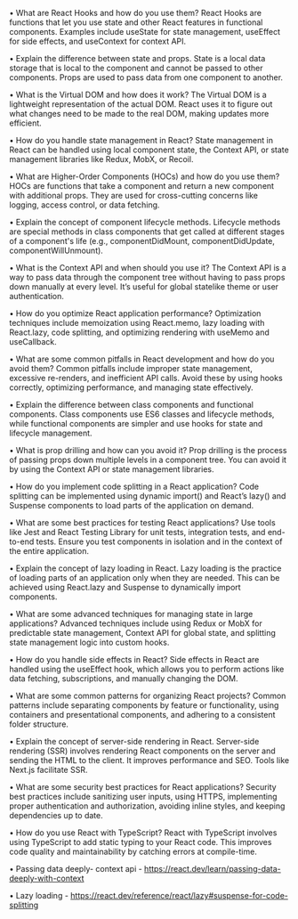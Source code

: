 •	What are React Hooks and how do you use them? React Hooks are functions that let you use state and other React features in functional components. Examples include useState for state management, useEffect for side effects, and useContext for context API.

•	Explain the difference between state and props. State is a local data storage that is local to the component and cannot be passed to other components. Props are used to pass data from one component to another.


•	What is the Virtual DOM and how does it work? The Virtual DOM is a lightweight representation of the actual DOM. React uses it to figure out what changes need to be made to the real DOM, making updates more efficient.

•	How do you handle state management in React? State management in React can be handled using local component state, the Context API, or state management libraries like Redux, MobX, or Recoil.


•	What are Higher-Order Components (HOCs) and how do you use them? HOCs are functions that take a component and return a new component with additional props. They are used for cross-cutting concerns like logging, access control, or data fetching.

•	Explain the concept of component lifecycle methods. Lifecycle methods are special methods in class components that get called at different stages of a component's life (e.g., componentDidMount, componentDidUpdate, componentWillUnmount).


•	What is the Context API and when should you use it? The Context API is a way to pass data through the component tree without having to pass props down manually at every level. It’s useful for global statelike theme or user authentication.

•	How do you optimize React application performance? Optimization techniques include memoization using React.memo, lazy loading with React.lazy, code splitting, and optimizing rendering with useMemo and useCallback.

•	What are some common pitfalls in React development and how do you avoid them? Common pitfalls include improper state management, excessive re-renders, and inefficient API calls. Avoid these by using hooks correctly, optimizing performance, and managing state effectively.

•	Explain the difference between class components and functional components. Class components use ES6 classes and lifecycle methods, while functional components are simpler and use hooks for state and lifecycle management.

•	What is prop drilling and how can you avoid it? Prop drilling is the process of passing props down multiple levels in a component tree. You can avoid it by using the Context API or state management libraries.


•	How do you implement code splitting in a React application? Code splitting can be implemented using dynamic import() and React’s lazy() and Suspense components to load parts of the application on demand.

•	What are some best practices for testing React applications? Use tools like Jest and React Testing Library for unit tests, integration tests, and end-to-end tests. Ensure you test components in isolation and in the context of the entire application.


•	Explain the concept of lazy loading in React. Lazy loading is the practice of loading parts of an application only when they are needed. This can be achieved using React.lazy and Suspense to dynamically import components.

•	What are some advanced techniques for managing state in large applications? Advanced techniques include using Redux or MobX for predictable state management, Context API for global state, and splitting state management logic into custom hooks.


•	How do you handle side effects in React? Side effects in React are handled using the useEffect hook, which allows you to perform actions like data fetching, subscriptions, and manually changing the DOM.

•	What are some common patterns for organizing React projects? Common patterns include separating components by feature or functionality, using containers and presentational components, and adhering to a consistent folder structure.


•	Explain the concept of server-side rendering in React. Server-side rendering (SSR) involves rendering React components on the server and sending the HTML to the client. It improves performance and SEO. Tools like Next.js facilitate SSR.

•	What are some security best practices for React applications? Security best practices include sanitizing user inputs, using HTTPS, implementing proper authentication and authorization, avoiding inline styles, and keeping dependencies up to date.


•	How do you use React with TypeScript? React with TypeScript involves using TypeScript to add static typing to your React code. This improves code quality and maintainability by catching errors at compile-time.

•	Passing data deeply- context api - https://react.dev/learn/passing-data-deeply-with-context

•	Lazy loading - https://react.dev/reference/react/lazy#suspense-for-code-splitting


